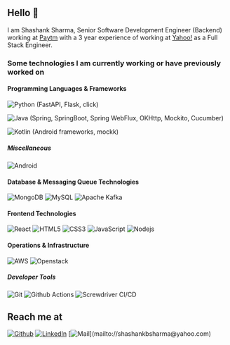 ## Hello 👋

I am Shashank Sharma, Senior Software Development Engineer (Backend) working at [Paytm](https://paytm.com) with a 3 year experience of working at [Yahoo!](https://yahoo.com) as a Full Stack Engineer.

### Some technologies I am currently working or have previously worked on

#### Programming Languages & Frameworks

![Python](https://img.shields.io/badge/-Python-black?style=flat-square&logo=Python) (FastAPI, Flask, click)

![Java](https://img.shields.io/badge/-Java-orange?style=flat-square&logo=java) (Spring, SpringBoot, Spring WebFlux, OKHttp, Mockito, Cucumber)

![Kotlin](https://img.shields.io/badge/-Kotlin-black?logo=kotlin&style=flat-square) (Android frameworks, mockk)

##### Miscellaneous

![Android](https://img.shields.io/badge/-Android-blue?logo=Android&style=flat-square)

#### Database & Messaging Queue Technologies

![MongoDB](https://img.shields.io/badge/-MongoDB-green?logo=MongoDB&style=flat-square) ![MySQL](https://img.shields.io/badge/-MySQL-yellow?logo=MySQL&style=flat-square) ![Apache Kafka](https://img.shields.io/badge/-Kafka-black?logo=Apache%20Kafka&style=flat-square)

#### Frontend Technologies

![React](https://img.shields.io/badge/-React-black?style=flat-square&logo=react) ![HTML5](https://img.shields.io/badge/-HTML5-E34F26?style=flat-square&logo=html5&logoColor=white) ![CSS3](https://img.shields.io/badge/-CSS3-1572B6?style=flat-square&logo=css3) ![JavaScript](https://img.shields.io/badge/-JavaScript-black?style=flat-square&logo=javascript) ![Nodejs](https://img.shields.io/badge/-Nodejs-black?style=flat-square&logo=Node-js)

#### Operations & Infrastructure

![AWS](https://img.shields.io/badge/Amazon%20AWS-232F3E?style=flat-square&logo=amazon-aws) ![Openstack](https://img.shields.io/badge/-Openstack-red?logo=openstack&style=flat-square)

##### Developer Tools

![Git](https://img.shields.io/badge/-Git-black?style=flat-square&logo=git) ![Github Actions](https://img.shields.io/badge/-Github%20Actions-red?style=flat-square&logo=Github%20Actions) ![Screwdriver CI/CD](https://img.shields.io/badge/-Screwdriver%20CI-blue?style=flat-square)

## Reach me at

[![Github](https://img.shields.io/badge/Github-333333?logo=github)](https://github.com/shashankrnr32)
[![LinkedIn](https://img.shields.io/badge/LinkedIn-blue?logo=linkedin)](https://www.linkedin.com/in/shashank-sharma-932701108)
[![Mail](https://img.shields.io/badge/Mail-%236001d2?logo=yahoo!)](mailto://shashankbsharma@yahoo.com)
